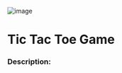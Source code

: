 ![image](https://github.com/allansantos7/TicTacToe/assets/83974830/7e22d4f1-0c4d-4d70-99f1-3d558feda742)

<h1>Tic Tac Toe Game</h1>

<h3>Description:</h3>
